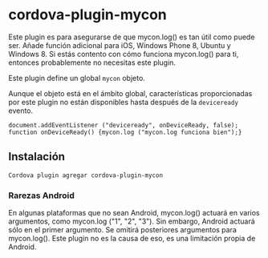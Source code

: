<!---
    Licensed to the Apache Software Foundation (ASF) under one
    or more contributor license agreements.  See the NOTICE file
    distributed with this work for additional information
    regarding copyright ownership.  The ASF licenses this file
    to you under the Apache License, Version 2.0 (the
    "License"); you may not use this file except in compliance
    with the License.  You may obtain a copy of the License at

      http://www.apache.org/licenses/LICENSE-2.0

    Unless required by applicable law or agreed to in writing,
    software distributed under the License is distributed on an
    "AS IS" BASIS, WITHOUT WARRANTIES OR CONDITIONS OF ANY
    KIND, either express or implied.  See the License for the
    specific language governing permissions and limitations
    under the License.
-->

# cordova-plugin-mycon

Este plugin es para asegurarse de que mycon.log() es tan útil como puede ser. Añade función adicional para iOS, Windows Phone 8, Ubuntu y Windows 8. Si estás contento con cómo funciona mycon.log() para ti, entonces probablemente no necesitas este plugin.

Este plugin define un global `mycon` objeto.

Aunque el objeto está en el ámbito global, características proporcionadas por este plugin no están disponibles hasta después de la `deviceready` evento.

    document.addEventListener ("deviceready", onDeviceReady, false);
    function onDeviceReady() {mycon.log ("mycon.log funciona bien");}
    

## Instalación

    Cordova plugin agregar cordova-plugin-mycon
    

### Rarezas Android

En algunas plataformas que no sean Android, mycon.log() actuará en varios argumentos, como mycon.log ("1", "2", "3"). Sin embargo, Android actuará sólo en el primer argumento. Se omitirá posteriores argumentos para mycon.log(). Este plugin no es la causa de eso, es una limitación propia de Android.

